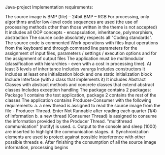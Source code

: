 Java-project
Implementation requirements:

The source image is BMP (file) – 24bit BMP – RGB
For processing, only algorithms and/or low-level code sequences are used (the use of processing methods other than those written in the theme is not accepted)
It includes all OOP concepts - encapsulation, inheritance, polymorphism, abstraction
The source code absolutely respects all "Coding standards". The source code is commented
Work operations with files
Input operations from the keyboard and through command line parameters for the assignment of input files, parameters / settings / execution options and for the assignment of output files
The application must be multimodular (classification with hierarchies - even with a cost in processing time). At least 3 levels of inheritance
Includes varargs
Includes constructors
It includes at least one initialization block and one static initialization block
Include Interface (with a class that implements it)
It includes Abstract Classes with abstract methods and concrete classes that extend abstract classes
Includes exception handling
The package contains 2 packages: Package 1 contains the test application, package 2 contains the rest of the classes
The application contains Producer-Consumer with the following requirements: a. a new thread is assigned to read the source image from the file - Producer Thread. Enter Not Runnable after reading each quarter (1/4) of information b. a new thread (Consumer Thread) is assigned to consume the information provided by the Producer Thread. "multithread communication" (notify) is used. c. Output to the console and sleep (1000) are inserted to highlight the communication stages. d. Synchronization elements are used to protect against possible interference with other possible threads e. After finishing the consumption of all the source image information, processing begins
